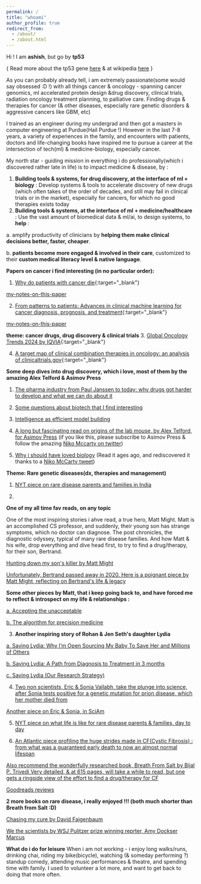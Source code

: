 ```yaml
---
permalink: /
title: "whoami"
author_profile: true
redirect_from: 
  - /about/
  - /about.html
---
```


Hi ! I am __ashish__, but go by __tp53__ 

{ Read more about the tp53 gene [here](https://stetson.substack.com/p/the-tumor-suppressor-to-rule-them) & at wikipedia [here](https://en.wikipedia.org/wiki/P53) }

As you can probably already tell, i am extremely passionate(some would say obsessed :D !) with all things cancer & oncology - spanning cancer genomics, ml accelerated protein design &drug discovery, clinical trials, radiation oncology treatment planning, to palliative care.
Finding drugs & therapies for cancer (& other diseases, especially rare genetic disorders &  aggressive cancers like GBM, etc)

I trained as an engineer during my undergrad and then got a masters in computer engineering at Purdue(Hail Purdue !)
However in the last 7-8 years, a variety of experiences in the family, and encounters with patients, doctors and life-changing books have inspired me to pursue a career at the intersection of tech(ml) & medicine-biology, especially cancer.

My north star - guiding mission in everything i do professionally(which i discovered rather late in life) is to impact medicine & disease, by :

1. __Building tools & systems, for drug discovery, at the interface of ml + biology__ : Develop systems & tools to accelerate discovery of  new drugs (which often takes of the order of decades, and still may fail in clinical trials or in the market), especially for cancers, for which no good therapies exists today
2. __Building tools & systems, at the interface of ml + medicine/healthcare__ : Use the vast amount of biomedical data & ml/ai, to design systems, to __help__ :

  a. amplify productivity of clinicians by __helping them make clinical decisions better, faster, cheaper__.

  b. __patients become more engaged & involved in their care__, customized to their __custom medical literacy level & native language__.

__Papers on cancer i find interesting (in no particular order):__


1. [Why do patients with cancer die](https://www.nature.com/articles/s41568-024-00708-4){:target="_blank"}    

[my-notes-on-this-paper]()

2. [From patterns to patients: Advances in clinical machine learning for cancer diagnosis, prognosis, and treatment](https://www.sciencedirect.com/science/article/pii/S0092867423000946){:target="_blank"}

[my-notes-on-this-paper]()

__theme: cancer drugs, drug discovery & clinical trials__
3. [Global Oncology Trends 2024 by IQVIA](https://www.iqvia.com/insights/the-iqvia-institute/reports-and-publications/reports/global-oncology-trends-2024){:target="_blank"} 

4. [A target map of clinical combination therapies in oncology: an analysis of clinicaltrials.gov](https://www.ncbi.nlm.nih.gov/pmc/articles/PMC10441974/){:target="_blank"}

__Some deep dives into drug discovery, which i  love, most of them by the amazing Alex Telford & Asimov Press__

1. [The pharma industry from Paul Janssen to today: why drugs got harder to develop and what we can do about it](https://atelfo.github.io/2023/12/23/biopharma-from-janssen-to-today.html)

2. [Some questions about biotech that I find interesting](https://atelfo.github.io/2024/04/01/biotech-questions.html)

3. [Intelligence as efficient model building
](https://atelfo.github.io/2023/05/17/intelligence-as-efficient-model-building.html)

4. [A long but fascinating read on origins of the lab mouse, by Alex Telford, for Asimov Press](https://press.asimov.com/articles/mouse-microscope)
(if you like this, please subscribe to Asimov Press & follow the amazing [Niko Mccarty on twitter](https://x.com/NikoMcCarty))

5. [Why i should have loved biology](https://jsomers.net/i-should-have-loved-biology/)
(Read it ages ago, and rediscovered it thanks to a [Niko McCarty tweet](https://x.com/NikoMcCarty/status/1819765419168903542))


__Theme: Rare genetic diseases(dx, therapies and management)__

1. [NYT piece on rare disease parents and families in India](https://www.nytimes.com/2022/04/06/business/india-spinal-muscular-atrophy.html)



2. 
__One of my all time fav reads, on any topic__

One of the most inspiring stories i ahve read, a true hero, Matt Might.
Matt is an accomplished CS professor, and suddenly, their young son has strange symptoms, which no doctor can diagnose.
The post chronicles, the diagnostic odyssey, typical of many rare disease families.
And how Matt & his wife, drop everything and dive head first, to try to find a drug/therapy, for their son, Bertrand.

[Hunting down my son's killer by Matt Might](https://matt.might.net/articles/my-sons-killer/)

[Unfortunately, Bertrand passed away in 2020.
Here is a poignant piece by Matt Might, reflecting on Bertrand's life & legacy](https://bertrand.might.net/articles/echoes-of-bertrand/)

__Some other pieces by Matt, that i keep going back to, and have forced me to reflect & introspect on my life & relationships :__

[a. Accepting the unacceptable](https://bertrand.might.net/articles/accepting-the-unacceptable/)


[b. The algorithm for precision medicine](https://bertrand.might.net/articles/algorithm-for-precision-medicine/)

3. __Another inspiring story of Rohan & Jen Seth's daughter Lydia__

[a. Saving Lydia: Why I’m Open Sourcing My Baby To Save Her and Millions of Others](https://medium.com/lydian-accelerator/saving-lydia-62a1c0bdf0fb)

[b. Saving Lydia: A Path from Diagnosis to Treatment in 3 months](https://medium.com/lydian-accelerator/saving-lydia-a-path-from-diagnosis-to-treatment-in-3-months-de9a1d8f0b95)

[c. Saving Lydia (Our Research Strategy)](https://docs.google.com/document/d/1SSAx3OI3AX1SePqt8hoyU6CsSzxY3UmewUgwezcw-3Y/edit?usp=sharing)

4. [Two non scientists, Eric & Sonia Vallabh, take the plunge into science, after Sonia tests positive for a genetic mutation for prion disease, which her mother died from](https://www.newyorker.com/books/page-turner/a-prion-love-story)

[Another piece on Eric & Sonia, in SciAm](https://www.scientificamerican.com/article/the-married-researchers-racing-to-stop-prion-disease/)

5. [NYT piece on what life is like for rare disease parents & families, day to day](https://www.nytimes.com/2020/07/07/health/rare-diseases.html)

6. [An Atlantic piece profiling the huge strides made in CF(Cystic Fibrosis) : from what was a guaranteed early death to now an almost normal lifespan](https://www.theatlantic.com/magazine/archive/2024/04/cystic-fibrosis-trikafta-breakthrough-treatment/677471/)

[Also recommend the wonderfully researched book, Breath From Salt by Bijal P. Trivedi
Very detailed, & at 615 pages, will take a while to read, but one gets a ringside view of the effort to find a drug/therapy for CF](https://www.gatesnotes.com/Breath-From-Salt)

[Goodreads reviews](https://www.goodreads.com/book/show/53847362-breath-from-salt)


__2 more books on rare disease, i really enjoyed !!! (both much shorter than Breath from Salt :D)__

[Chasing my cure by David Fajgenbaum](https://chasingmycure.com/about/)

[We the scientists by WSJ Pulitzer prize winning reprter, Amy Dockser Marcus](https://www.penguinrandomhouse.com/books/537125/we-the-scientists-by-amy-dockser-marcus/)





__What do i do for leisure__
When i am not working - i enjoy long walks/runs, drinking chai, riding my bike(bicycle), watching (& someday performing ?) standup comedy, attending music performances & theatre, and spending time with family. I used to volunteer a lot more, and want to get back to doing that more often.
